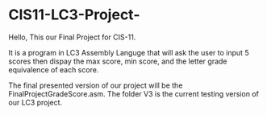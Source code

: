 # CIS11-LC3-Project-

Hello, This our Final Project for CIS-11. 

It is a program in LC3 Assembly Languge that will ask the user to input 5 scores then dispay the max score, min score, and the letter grade equivalence of each score.

The final presented version of our project will be the FinalProjectGradeScore.asm. The folder V3 is the current testing version of our LC3 project.
